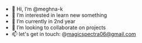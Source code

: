 - 👋 Hi, I’m @meghna-k
- 👀 I’m interested in learn new something
- 🌱 I’m currently in 2nd year 
- 💞️ I’m looking to collaborate on projects
- 📫 let's get in touch: @magicspectra06@gmail.com

<!---
meghna-k/meghna-k is a ✨ special ✨ repository because its `README.md` (this file) appears on your GitHub profile.
You can click the Preview link to take a look at your changes.
--->
